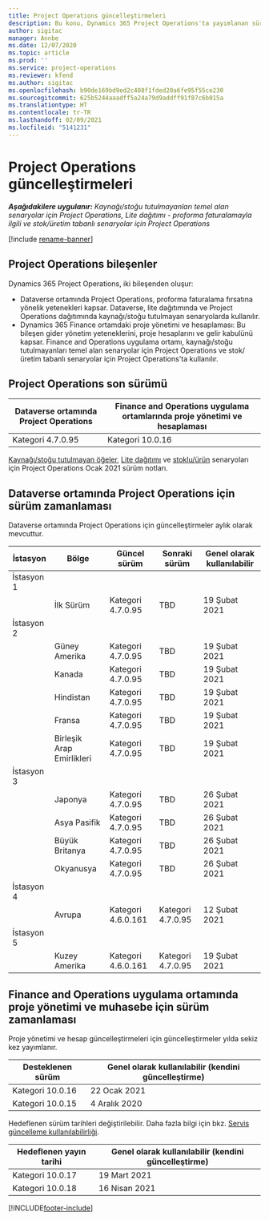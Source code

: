 ```yaml
---
title: Project Operations güncelleştirmeleri
description: Bu konu, Dynamics 365 Project Operations'ta yayımlanan sürümler hakkında bilgi sağlar.
author: sigitac
manager: Annbe
ms.date: 12/07/2020
ms.topic: article
ms.prod: ''
ms.service: project-operations
ms.reviewer: kfend
ms.author: sigitac
ms.openlocfilehash: b90de169bd9ed2c408f1fded20a6fe95f55ce230
ms.sourcegitcommit: 625b5244aaadff5a24a79d9addff91f87c6b015a
ms.translationtype: HT
ms.contentlocale: tr-TR
ms.lasthandoff: 02/09/2021
ms.locfileid: "5141231"
---
```

# <a name="project-operations-updates"></a>Project Operations güncelleştirmeleri

_**Aşağıdakilere uygulanır:** Kaynağı/stoğu tutulmayanları temel alan senaryolar için Project Operations, Lite dağıtımı - proforma faturalamayla ilgili ve stok/üretim tabanlı senaryolar için Project Operations_

[!include [rename-banner](~/includes/cc-data-platform-banner.md)]

## <a name="project-operations-components"></a>Project Operations bileşenler

Dynamics 365 Project Operations, iki bileşenden oluşur:

- Dataverse ortamında Project Operations, proforma faturalama fırsatına yönelik yetenekleri kapsar. Dataverse, lite dağıtımında ve Project Operations dağıtımında kaynağı/stoğu tutulmayan senaryolarda kullanılır.
- Dynamics 365 Finance ortamdaki proje yönetimi ve hesaplaması: Bu bileşen gider yönetim yeteneklerini, proje hesaplarını ve gelir kabulünü kapsar. Finance and Operations uygulama ortamı, kaynağı/stoğu tutulmayanları temel alan senaryolar için Project Operations ve stok/üretim tabanlı senaryolar için Project Operations'ta kullanılır.

## <a name="project-operations-latest-version"></a>Project Operations son sürümü

| Dataverse ortamında Project Operations | Finance and Operations uygulama ortamlarında proje yönetimi ve hesaplaması |
| --- | --- |
| Kategori 4.7.0.95 | Kategori 10.0.16 |

[Kaynağı/stoğu tutulmayan öğeler](whats-new-feb-2021-resource-based.md), [Lite dağıtımı](../pro/whats-new/whats-new-feb-2021-lite.md) ve [stoklu/ürün](../prod-pma/whats-new/whats-new-jan-2021-stocked.md) senaryoları için Project Operations Ocak 2021 sürüm notları.

## <a name="release-schedule-for-project-operations-on-dataverse-environment"></a>Dataverse ortamında Project Operations için sürüm zamanlaması

Dataverse ortamında Project Operations için güncelleştirmeler aylık olarak mevcuttur. 

| İstasyon   | Bölge        | Güncel sürüm | Sonraki sürüm | Genel olarak kullanılabilir |
|-----------|---------------|-----------------|--------------|---------------------|
| İstasyon 1 |   &nbsp;      |    &nbsp;       | &nbsp;       |      &nbsp;         |
|   &nbsp;  | İlk Sürüm |  Kategori 4.7.0.95       | TBD     | 19 Şubat 2021           |
| İstasyon 2 |   &nbsp;      |    &nbsp;       | &nbsp;       |      &nbsp;         |
|   &nbsp;  | Güney Amerika |  Kategori 4.7.0.95       | TBD     | 19 Şubat 2021           |
|    &nbsp; | Kanada        |  Kategori 4.7.0.95       | TBD     | 19 Şubat 2021           |
|   &nbsp;  | Hindistan         |  Kategori 4.7.0.95       | TBD     | 19 Şubat 2021           |
|   &nbsp;  | Fransa         |  Kategori 4.7.0.95       | TBD     | 19 Şubat 2021           |
|   &nbsp;  | Birleşik Arap Emirlikleri         |  Kategori 4.7.0.95       | TBD     | 19 Şubat 2021           |
| İstasyon 3  |      &nbsp;   |     &nbsp;      |     &nbsp;   |      &nbsp;         |
|   &nbsp;  | Japonya         |  Kategori 4.7.0.95       | TBD     | 26 Şubat 2021           |
|   &nbsp;  | Asya Pasifik  |  Kategori 4.7.0.95       | TBD     | 26 Şubat 2021           |
|   &nbsp;  | Büyük Britanya |  Kategori 4.7.0.95       | TBD     | 26 Şubat 2021           |
|   &nbsp;  | Okyanusya       |  Kategori 4.7.0.95       | TBD     | 26 Şubat 2021           |
| İstasyon 4 |     &nbsp;    |     &nbsp;      |     &nbsp;   |      &nbsp;         |
|   &nbsp;  | Avrupa        |  Kategori 4.6.0.161       | Kategori 4.7.0.95     | 12 Şubat 2021           |
| İstasyon 5 |     &nbsp;    |     &nbsp;      |     &nbsp;   |      &nbsp;         |
|   &nbsp;  | Kuzey Amerika |  Kategori 4.6.0.161       | Kategori 4.7.0.95     | 19 Şubat 2021           |

## <a name="release-schedule-for-project-management-and-accounting-in-the-finance-and-operations-apps-environment"></a>Finance and Operations uygulama ortamında proje yönetimi ve muhasebe için sürüm zamanlaması

Proje yönetimi ve hesap güncelleştirmeleri için güncelleştirmeler yılda sekiz kez yayımlanır.

| Desteklenen sürüm | Genel olarak kullanılabilir (kendini güncelleştirme) |
| --- | --- |
| Kategori 10.0.16 | 22 Ocak 2021 |
| Kategori 10.0.15 | 4 Aralık 2020 |


Hedeflenen sürüm tarihleri değiştirilebilir. Daha fazla bilgi için bkz. [Servis güncelleme kullanılabilirliği](https://docs.microsoft.com/dynamics365/fin-ops-core/fin-ops/get-started/public-preview-releases?toc=/dynamics365/finance/toc.json).

| Hedeflenen yayın tarihi | Genel olarak kullanılabilir (kendini güncelleştirme) |
| --- | --- |
| Kategori 10.0.17 | 19 Mart 2021 |
| Kategori 10.0.18 | 16 Nisan 2021 |


[!INCLUDE[footer-include](../includes/footer-banner.md)]